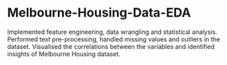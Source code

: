 # Melbourne-Housing-Data-EDA
Implemented feature engineering, data wrangling and statistical analysis.
Performed text pre-processing, handled missing values and outliers in the dataset.
Visualised the correlations between the variables and identified insights of Melbourne Housing dataset.
